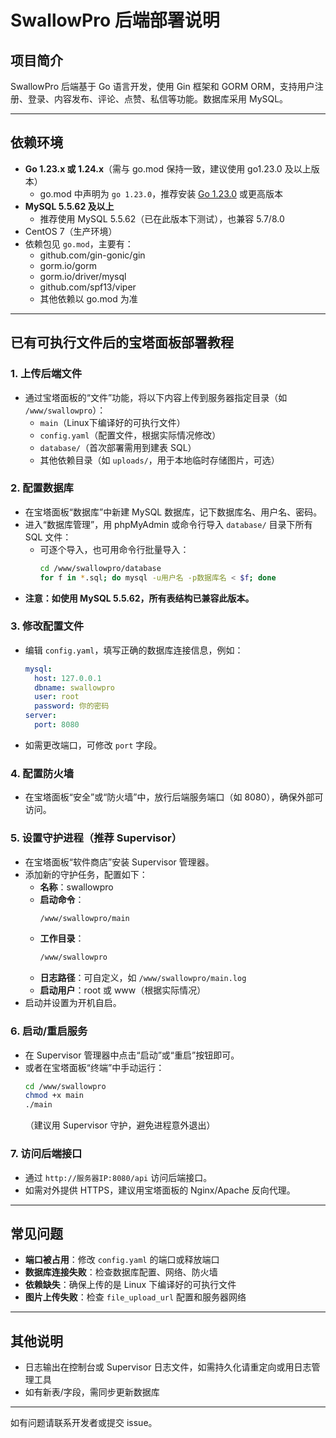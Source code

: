 # SwallowPro 后端部署说明

## 项目简介
SwallowPro 后端基于 Go 语言开发，使用 Gin 框架和 GORM ORM，支持用户注册、登录、内容发布、评论、点赞、私信等功能。数据库采用 MySQL。

---

## 依赖环境
- **Go 1.23.x 或 1.24.x**（需与 go.mod 保持一致，建议使用 go1.23.0 及以上版本）
  - go.mod 中声明为 `go 1.23.0`，推荐安装 [Go 1.23.0](https://golang.org/dl/) 或更高版本
- **MySQL 5.5.62 及以上**
  - 推荐使用 MySQL 5.5.62（已在此版本下测试），也兼容 5.7/8.0
- CentOS 7（生产环境）
- 依赖包见 `go.mod`，主要有：
  - github.com/gin-gonic/gin
  - gorm.io/gorm
  - gorm.io/driver/mysql
  - github.com/spf13/viper
  - 其他依赖以 go.mod 为准

---

## 已有可执行文件后的宝塔面板部署教程

### 1. 上传后端文件
- 通过宝塔面板的“文件”功能，将以下内容上传到服务器指定目录（如 `/www/swallowpro`）：
  - `main`（Linux下编译好的可执行文件）
  - `config.yaml`（配置文件，根据实际情况修改）
  - `database/`（首次部署需用到建表 SQL）
  - 其他依赖目录（如 `uploads/`，用于本地临时存储图片，可选）

### 2. 配置数据库
- 在宝塔面板“数据库”中新建 MySQL 数据库，记下数据库名、用户名、密码。
- 进入“数据库管理”，用 phpMyAdmin 或命令行导入 `database/` 目录下所有 SQL 文件：
  - 可逐个导入，也可用命令行批量导入：
    ```bash
    cd /www/swallowpro/database
    for f in *.sql; do mysql -u用户名 -p数据库名 < $f; done
    ```
- **注意：如使用 MySQL 5.5.62，所有表结构已兼容此版本。**

### 3. 修改配置文件
- 编辑 `config.yaml`，填写正确的数据库连接信息，例如：
  ```yaml
  mysql:
    host: 127.0.0.1
    dbname: swallowpro
    user: root
    password: 你的密码
  server:
    port: 8080
  ```
- 如需更改端口，可修改 `port` 字段。

### 4. 配置防火墙
- 在宝塔面板“安全”或“防火墙”中，放行后端服务端口（如 8080），确保外部可访问。

### 5. 设置守护进程（推荐 Supervisor）
- 在宝塔面板“软件商店”安装 Supervisor 管理器。
- 添加新的守护任务，配置如下：
  - **名称**：swallowpro
  - **启动命令**：
    ```bash
    /www/swallowpro/main
    ```
  - **工作目录**：
    ```bash
    /www/swallowpro
    ```
  - **日志路径**：可自定义，如 `/www/swallowpro/main.log`
  - **启动用户**：root 或 www（根据实际情况）
- 启动并设置为开机自启。

### 6. 启动/重启服务
- 在 Supervisor 管理器中点击“启动”或“重启”按钮即可。
- 或者在宝塔面板“终端”中手动运行：
  ```bash
  cd /www/swallowpro
  chmod +x main
  ./main
  ```
  （建议用 Supervisor 守护，避免进程意外退出）

### 7. 访问后端接口
- 通过 `http://服务器IP:8080/api` 访问后端接口。
- 如需对外提供 HTTPS，建议用宝塔面板的 Nginx/Apache 反向代理。

---

## 常见问题
- **端口被占用**：修改 `config.yaml` 的端口或释放端口
- **数据库连接失败**：检查数据库配置、网络、防火墙
- **依赖缺失**：确保上传的是 Linux 下编译好的可执行文件
- **图片上传失败**：检查 `file_upload_url` 配置和服务器网络

---

## 其他说明
- 日志输出在控制台或 Supervisor 日志文件，如需持久化请重定向或用日志管理工具
- 如有新表/字段，需同步更新数据库

---

如有问题请联系开发者或提交 issue。 
